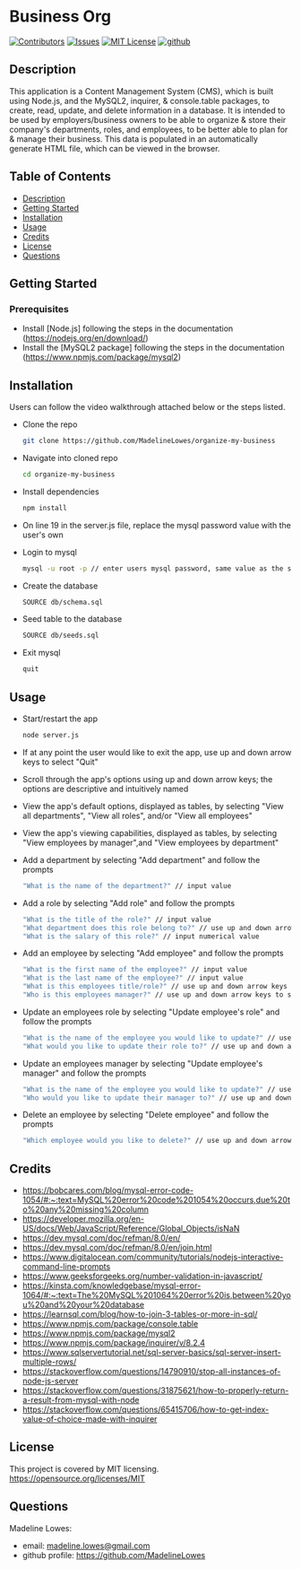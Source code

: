 # Business Org

[![Contributors][contributors-shield]][contributors-url]
[![Issues][issues-shield]][issues-url]
[![MIT License][license-shield]][license-url]
[![github][github-shield]][github-url]

## Description

This application is a Content Management System (CMS), which is built using Node.js, and the MySQL2, inquirer, & console.table packages, to create, read, update, and delete information in a database. It is intended to be used by employers/business owners to be able to organize & store their company's departments, roles, and employees, to be better able to plan for & manage their business. This data is populated in an automatically generate HTML file, which can be viewed in the browser.

## Table of Contents

- [Description](#description)
- [Getting Started](#getting_started)
- [Installation](#installation)
- [Usage](#usage)
- [Credits](#credits)
- [License](#license)
- [Questions](#questions)

## Getting Started

### Prerequisites

- Install [Node.js] following the steps in the documentation (https://nodejs.org/en/download/)
- Install the [MySQL2 package] following the steps in the documentation (https://www.npmjs.com/package/mysql2)

## Installation

Users can follow the video walkthrough attached below or the steps listed.

- Clone the repo

  ```sh
  git clone https://github.com/MadelineLowes/organize-my-business
  ```
  
- Navigate into cloned repo

  ```sh
  cd organize-my-business
  ```
  
- Install dependencies

  ```sh
  npm install
  ```
  
- On line 19 in the server.js file, replace the mysql password value with the user's own
- Login to mysql

  ```sh
  mysql -u root -p // enter users mysql password, same value as the step above
  ```
  
- Create the database

  ```sh
  SOURCE db/schema.sql
  ```
  
- Seed table to the database

  ```sh
  SOURCE db/seeds.sql
  ```
  
- Exit mysql

  ```sh
  quit
  ```

## Usage

- Start/restart the app

  ```sh
  node server.js
  ```
  
- If at any point the user would like to exit the app, use up and down arrow keys to select "Quit"
- Scroll through the app's options using up and down arrow keys; the options are descriptive and intuitively named
- View the app's default options, displayed as tables, by selecting "View all departments", "View all roles", and/or "View all employees"
- View the app's viewing capabilities, displayed as tables, by selecting "View employees by manager",and "View employees by department"
- Add a department by selecting "Add department" and follow the prompts

  ```sh
  "What is the name of the department?" // input value
  ```
  
- Add a role by selecting "Add role" and follow the prompts

  ```sh
  "What is the title of the role?" // input value
  "What department does this role belong to?" // use up and down arrow keys to select
  "What is the salary of this role?" // input numerical value
  ```
  
- Add an employee by selecting "Add employee" and follow the prompts

  ```sh
  "What is the first name of the employee?" // input value
  "What is the last name of the employee?" // input value
  "What is this employees title/role?" // use up and down arrow keys to select
  "Who is this employees manager?" // use up and down arrow keys to select
  ```
  
- Update an employees role by selecting "Update employee's role" and follow the prompts

  ```sh
  "What is the name of the employee you would like to update?" // use up and down arrow keys to select
  "What would you like to update their role to?" // use up and down arrow keys to select
  ```
  
- Update an employees manager by selecting "Update employee's manager" and follow the prompts

  ```sh
  "What is the name of the employee you would like to update?" // use up and down arrow keys to select
  "Who would you like to update their manager to?" // use up and down arrow keys to select
  ```
  
- Delete an employee by selecting "Delete employee" and follow the prompts

  ```sh
  "Which employee would you like to delete?" // use up and down arrow keys to select
  ```

## Credits

- https://bobcares.com/blog/mysql-error-code-1054/#:~:text=MySQL%20error%20code%201054%20occurs,due%20to%20any%20missing%20column
- https://developer.mozilla.org/en-US/docs/Web/JavaScript/Reference/Global_Objects/isNaN
- https://dev.mysql.com/doc/refman/8.0/en/
- https://dev.mysql.com/doc/refman/8.0/en/join.html
- https://www.digitalocean.com/community/tutorials/nodejs-interactive-command-line-prompts
- https://www.geeksforgeeks.org/number-validation-in-javascript/
- https://kinsta.com/knowledgebase/mysql-error-1064/#:~:text=The%20MySQL%201064%20error%20is,between%20you%20and%20your%20database
- https://learnsql.com/blog/how-to-join-3-tables-or-more-in-sql/
- https://www.npmjs.com/package/console.table
- https://www.npmjs.com/package/mysql2
- https://www.npmjs.com/package/inquirer/v/8.2.4
- https://www.sqlservertutorial.net/sql-server-basics/sql-server-insert-multiple-rows/
- https://stackoverflow.com/questions/14790910/stop-all-instances-of-node-js-server
- https://stackoverflow.com/questions/31875621/how-to-properly-return-a-result-from-mysql-with-node
- https://stackoverflow.com/questions/65415706/how-to-get-index-value-of-choice-made-with-inquirer

## License

This project is covered by MIT licensing.
https://opensource.org/licenses/MIT

## Questions

Madeline Lowes:

- email: madeline.lowes@gmail.com
- github profile: https://github.com/MadelineLowes

<!-- MARKDOWN LINKS & IMAGES -->
<!-- https://www.markdownguide.org/basic-syntax/#reference-style-links -->

[contributors-shield]: https://img.shields.io/github/contributors/MadelineLowes/business-org.svg?style=for-the-badge
[contributors-url]: https://github.com/MadelineLowes/business-org/graphs/contributors
[issues-shield]: https://img.shields.io/github/issues/MadelineLowes/business-org.svg?style=for-the-badge
[issues-url]: https://github.com/MadelineLowes/business-org/issues
[license-shield]: https://img.shields.io/github/license/MadelineLowes/business-org.svg?style=for-the-badge
[license-url]: https://github.com/MadelineLowes/business-org/blob/main/LICENSE
[github-shield]: https://img.shields.io/badge/-github-black.svg?style=for-the-badge&logo=github&colorB=555
[github-url]: https://github.com/MadelineLowes/business-org